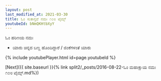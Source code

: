 ```yaml
---
layout: post
last_modified_at: 2021-03-30
title: ಓಂ ಸುತಾನ್ತವೆ ನಮಃ ೧೦೮ ಟೈಮ್ಸ್
youtubeId: bNmQKHtbXyY
---
```

 
 
 ಓಂ ಹರಿಣಯ ನಮಃ  
 
 -  ಯಾರು ಚಿನ್ನದ ಬಣ್ಣ ಹೊಂದಿದ್ದಾರೆ / ಜಿಂಕೆಗಳಂತೆ ಯಾರು 
 
  
 
  
 
 
 
 
 
 


{% include youtubePlayer.html id=page.youtubeId %}
 
[Next]({{ site.baseurl }}{% link  split2/_posts/2016-08-22-ಓಂ ಮಹಾಕ್ಷಾಯ ನಮಃ ೧೦೮ ಟೈಮ್ಸ್.md%})
 
